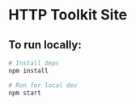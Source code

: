 # HTTP Toolkit Site

## To run locally:

```bash
# Install deps
npm install

# Run for local dev
npm start
```